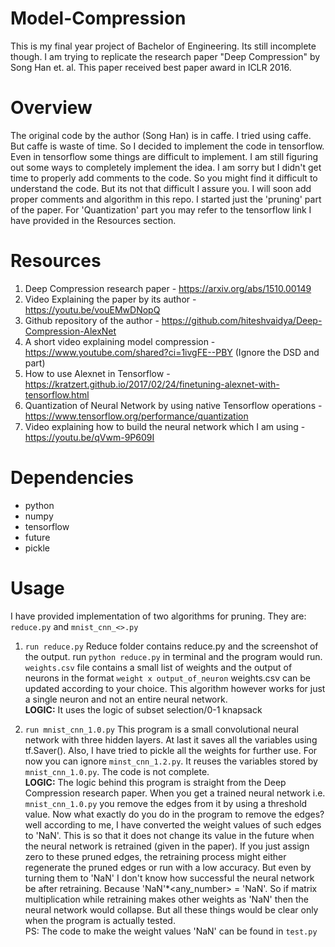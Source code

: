 # Model-Compression
This is my final year project of Bachelor of Engineering. Its still incomplete though. I am trying to replicate the research paper "Deep Compression" by Song Han et. al. This paper received best paper award in ICLR 2016.

# Overview
The original code by the author (Song Han) is in caffe. I tried using caffe. But caffe is waste of time. So I decided to implement the code in tensorflow. Even in tensorflow some things are difficult to implement. I am still figuring out some ways to completely implement the idea. I am sorry but I didn't get time to properly add comments to the code. So you might find it difficult to understand the code. But its not that difficult I assure you. I will soon add proper comments and algorithm in this repo. I started just the 'pruning' part of the paper. For 'Quantization' part you may refer to the tensorflow link I have provided in the Resources section.

# Resources
1) Deep Compression research paper - https://arxiv.org/abs/1510.00149
2) Video Explaining the paper by its author - https://youtu.be/vouEMwDNopQ
3) Github repository of the author - https://github.com/hiteshvaidya/Deep-Compression-AlexNet
4) A short video explaining model compression - https://www.youtube.com/shared?ci=1ivgFE--PBY (Ignore the DSD and part)
5) How to use Alexnet in Tensorflow - https://kratzert.github.io/2017/02/24/finetuning-alexnet-with-tensorflow.html
6) Quantization of Neural Network by using native Tensorflow operations - https://www.tensorflow.org/performance/quantization
7) Video explaining how to build the neural network which I am using - https://youtu.be/qVwm-9P609I

# Dependencies
* python
* numpy
* tensorflow
* future
* pickle

# Usage
I have provided implementation of two algorithms for pruning. They are: `reduce.py` and `mnist_cnn_<>.py`

1) `run reduce.py`
Reduce folder contains reduce.py and the screenshot of the output. run `python reduce.py` in terminal and the program would run. `weights.csv` file contains a small list of weights and the output of neurons in the format `weight x output_of_neuron`
weights.csv can be updated according to your choice. This algorithm however works for just a single neuron and not an entire neural network.<br />
__LOGIC:__
It uses the logic of subset selection/0-1 knapsack

2) `run mnist_cnn_1.0.py`
This program is a small convolutional neural network with three hidden layers. At last it saves all the variables using tf.Saver(). Also, I have tried to pickle all the weights for further use.
For now you can ignore `minst_cnn_1.2.py`. It reuses the variables stored by `mnist_cnn_1.0.py`. The code is not complete.<br />
**LOGIC:**
The logic behind this program is straight from the Deep Compression research paper. When you get a trained neural network i.e. `mnist_cnn_1.0.py` you remove the edges from it by using a threshold value. Now what exactly do you do in the program to remove the edges? well according to me, I have converted the weight values of such edges to 'NaN'. This is so that it does not change its value in the future when the neural network is retrained (given in the paper). If you just assign zero to these pruned edges, the retraining process might either regenerate the pruned edges or run with a low accuracy.
But even by turning them to 'NaN' I don't know how successful the neural network be after retraining. Because 'NaN'*<any_number> = 'NaN'. So if matrix multiplication while retraining makes other weights as 'NaN' then the neural network would collapse. But all these things would be clear only when the program is actually tested.<br />
PS: The code to make the weight values 'NaN' can be found in `test.py`
